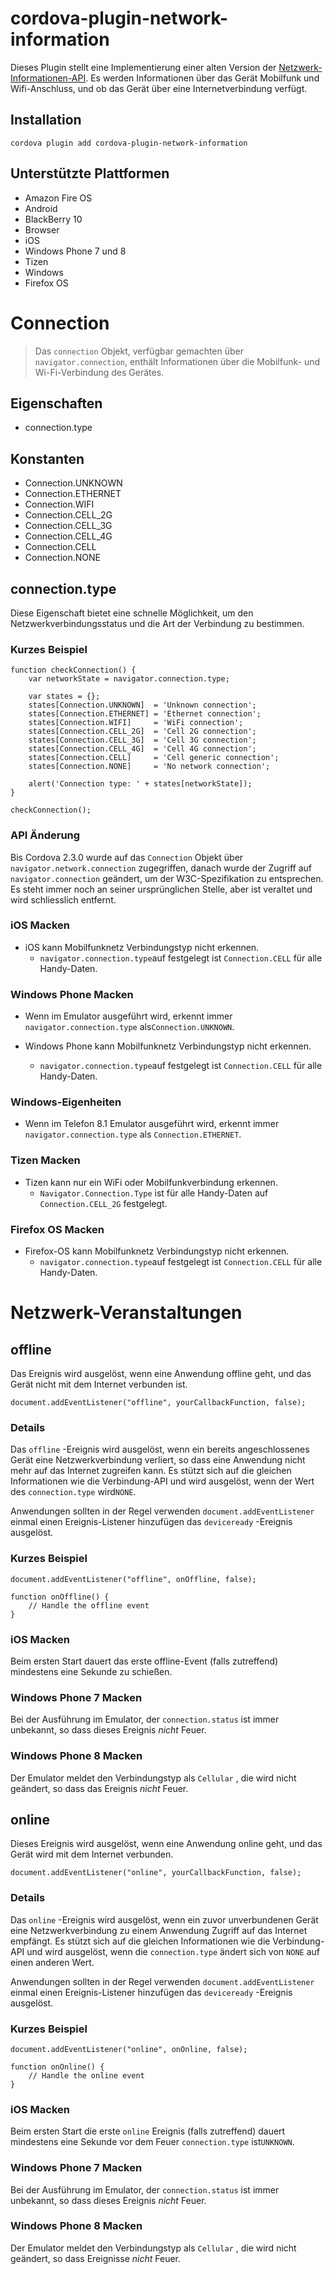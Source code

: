 <!---
    Licensed to the Apache Software Foundation (ASF) under one
    or more contributor license agreements.  See the NOTICE file
    distributed with this work for additional information
    regarding copyright ownership.  The ASF licenses this file
    to you under the Apache License, Version 2.0 (the
    "License"); you may not use this file except in compliance
    with the License.  You may obtain a copy of the License at

      https://www.apache.org/licenses/LICENSE-2.0

    Unless required by applicable law or agreed to in writing,
    software distributed under the License is distributed on an
    "AS IS" BASIS, WITHOUT WARRANTIES OR CONDITIONS OF ANY
    KIND, either express or implied.  See the License for the
    specific language governing permissions and limitations
    under the License.
-->

# cordova-plugin-network-information

Dieses Plugin stellt eine Implementierung einer alten Version der [Netzwerk-Informationen-API][1]. Es werden Informationen über das Gerät Mobilfunk und Wifi-Anschluss, und ob das Gerät über eine Internetverbindung verfügt.

 [1]: https://www.w3.org/TR/2011/WD-netinfo-api-20110607/

## Installation

    cordova plugin add cordova-plugin-network-information
    

## Unterstützte Plattformen

*   Amazon Fire OS
*   Android
*   BlackBerry 10
*   Browser
*   iOS
*   Windows Phone 7 und 8
*   Tizen
*   Windows
*   Firefox OS

# Connection

> Das `connection` Objekt, verfügbar gemachten über `navigator.connection`, enthält Informationen über die Mobilfunk- und Wi-Fi-Verbindung des Gerätes.

## Eigenschaften

*   connection.type

## Konstanten

*   Connection.UNKNOWN
*   Connection.ETHERNET
*   Connection.WIFI
*   Connection.CELL_2G
*   Connection.CELL_3G
*   Connection.CELL_4G
*   Connection.CELL
*   Connection.NONE

## connection.type

Diese Eigenschaft bietet eine schnelle Möglichkeit, um den Netzwerkverbindungsstatus und die Art der Verbindung zu bestimmen.

### Kurzes Beispiel

    function checkConnection() {
        var networkState = navigator.connection.type;
    
        var states = {};
        states[Connection.UNKNOWN]  = 'Unknown connection';
        states[Connection.ETHERNET] = 'Ethernet connection';
        states[Connection.WIFI]     = 'WiFi connection';
        states[Connection.CELL_2G]  = 'Cell 2G connection';
        states[Connection.CELL_3G]  = 'Cell 3G connection';
        states[Connection.CELL_4G]  = 'Cell 4G connection';
        states[Connection.CELL]     = 'Cell generic connection';
        states[Connection.NONE]     = 'No network connection';
    
        alert('Connection type: ' + states[networkState]);
    }
    
    checkConnection();
    

### API Änderung

Bis Cordova 2.3.0 wurde auf das `Connection` Objekt über `navigator.network.connection` zugegriffen, danach wurde der Zugriff auf `navigator.connection` geändert, um der W3C-Spezifikation zu entsprechen. Es steht immer noch an seiner ursprünglichen Stelle, aber ist veraltet und wird schliesslich entfernt.

### iOS Macken

*   iOS kann Mobilfunknetz Verbindungstyp nicht erkennen. 
    *   `navigator.connection.type`auf festgelegt ist `Connection.CELL` für alle Handy-Daten.

### Windows Phone Macken

*   Wenn im Emulator ausgeführt wird, erkennt immer `navigator.connection.type` als`Connection.UNKNOWN`.

*   Windows Phone kann Mobilfunknetz Verbindungstyp nicht erkennen.
    
    *   `navigator.connection.type`auf festgelegt ist `Connection.CELL` für alle Handy-Daten.

### Windows-Eigenheiten

*   Wenn im Telefon 8.1 Emulator ausgeführt wird, erkennt immer `navigator.connection.type` als `Connection.ETHERNET`.

### Tizen Macken

*   Tizen kann nur ein WiFi oder Mobilfunkverbindung erkennen. 
    *   `Navigator.Connection.Type` ist für alle Handy-Daten auf `Connection.CELL_2G` festgelegt.

### Firefox OS Macken

*   Firefox-OS kann Mobilfunknetz Verbindungstyp nicht erkennen. 
    *   `navigator.connection.type`auf festgelegt ist `Connection.CELL` für alle Handy-Daten.

# Netzwerk-Veranstaltungen

## offline

Das Ereignis wird ausgelöst, wenn eine Anwendung offline geht, und das Gerät nicht mit dem Internet verbunden ist.

    document.addEventListener("offline", yourCallbackFunction, false);
    

### Details

Das `offline` -Ereignis wird ausgelöst, wenn ein bereits angeschlossenes Gerät eine Netzwerkverbindung verliert, so dass eine Anwendung nicht mehr auf das Internet zugreifen kann. Es stützt sich auf die gleichen Informationen wie die Verbindung-API und wird ausgelöst, wenn der Wert des `connection.type` wird`NONE`.

Anwendungen sollten in der Regel verwenden `document.addEventListener` einmal einen Ereignis-Listener hinzufügen das `deviceready` -Ereignis ausgelöst.

### Kurzes Beispiel

    document.addEventListener("offline", onOffline, false);
    
    function onOffline() {
        // Handle the offline event
    }
    

### iOS Macken

Beim ersten Start dauert das erste offline-Event (falls zutreffend) mindestens eine Sekunde zu schießen.

### Windows Phone 7 Macken

Bei der Ausführung im Emulator, der `connection.status` ist immer unbekannt, so dass dieses Ereignis *nicht* Feuer.

### Windows Phone 8 Macken

Der Emulator meldet den Verbindungstyp als `Cellular` , die wird nicht geändert, so dass das Ereignis *nicht* Feuer.

## online

Dieses Ereignis wird ausgelöst, wenn eine Anwendung online geht, und das Gerät wird mit dem Internet verbunden.

    document.addEventListener("online", yourCallbackFunction, false);
    

### Details

Das `online` -Ereignis wird ausgelöst, wenn ein zuvor unverbundenen Gerät eine Netzwerkverbindung zu einem Anwendung Zugriff auf das Internet empfängt. Es stützt sich auf die gleichen Informationen wie die Verbindung-API und wird ausgelöst, wenn die `connection.type` ändert sich von `NONE` auf einen anderen Wert.

Anwendungen sollten in der Regel verwenden `document.addEventListener` einmal einen Ereignis-Listener hinzufügen das `deviceready` -Ereignis ausgelöst.

### Kurzes Beispiel

    document.addEventListener("online", onOnline, false);
    
    function onOnline() {
        // Handle the online event
    }
    

### iOS Macken

Beim ersten Start die erste `online` Ereignis (falls zutreffend) dauert mindestens eine Sekunde vor dem Feuer `connection.type` ist`UNKNOWN`.

### Windows Phone 7 Macken

Bei der Ausführung im Emulator, der `connection.status` ist immer unbekannt, so dass dieses Ereignis *nicht* Feuer.

### Windows Phone 8 Macken

Der Emulator meldet den Verbindungstyp als `Cellular` , die wird nicht geändert, so dass Ereignisse *nicht* Feuer.
